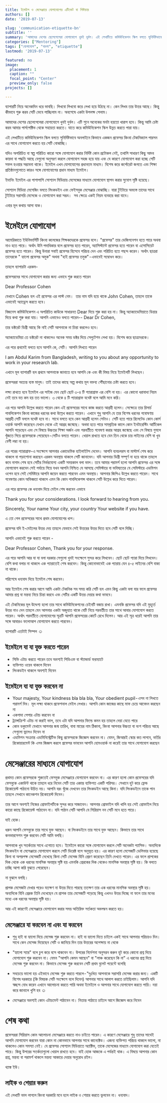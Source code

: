 ```yaml
---
title: ইমেইল ও মেসেঞ্জারে যোগাযোগের এটিকেট বা শিষ্টাচার
authors: []
date: '2019-07-13'

slug: 'communication-etiquette-bn'
subtitle: ''
summary: 'আমাদের দেশের ছেলেপেলেরা যোগাযোগে খুবই দুর্বল। এই লেখাটিতে কমিউনিকেশন স্কিল বলতে সুনির্দিষ্টভাবে অনলাইনে কিভাবে একজন প্রফেসর কিংবা টেকনিক্যাল পারসন এর সাথে যোগাযোগ করতে হয় সেটি বোঝাচ্ছি।'
categories: ["Mentoring"]
tags: ["যোগাযোগ", "বাংলা", "etiquette"]
lastmod: '2019-07-13'

featured: no
image:
  placement: 1
  caption: ""
  focal_point: "Center"
  preview_only: false
projects: []

---
```


ব্যাপারটি নিয়ে অনেকদিন ধরে ভাবছি। লিখবো লিখবো করে লেখা হয়ে উঠছে না। কেন লিখব তার উত্তর আছে। কিন্তু কীভাবে শুরু করব সেটি ভেবে পাচ্ছিলাম না। ‌অবশেষে একটা উপলক্ষ পেলাম।

আমাদের দেশের ছেলেপেলেরা যোগাযোগে খুবই দুর্বল। এটি শুনে অনেকের মনটা হয়তো খারাপ হবে। কিন্তু আমি চেষ্টা করব আমার পার্সপেক্টিভ থেকে সহায়তা করতে। যাতে করে কমিউনিকেশন স্কিল উন্নত করতে পারা যায়।

এই লেখাটিতে কমিউনিকেশন স্কিল বলতে সুনির্দিষ্টভাবে অনলাইনে কিভাবে একজন প্রফেসর কিংবা টেকনিক্যাল পারসন এর সাথে যোগাযোগ করতে হয় সেটি বোঝাচ্ছি।

যদিও অপরিচিত বা স্বল্প পরিচিত কারো সঙ্গে যোগাযোগ করার নির্দিষ্ট কোন প্রটোকল নেই, তথাপি সাধারণ কিছু আদব কায়দা বা পদ্ধতি আছে যেগুলো অনুসরণ করলে যোগাযোগ সহজ হয়ে যায় এবং যে কারণে যোগাযোগ করা হচ্ছে সেটি সফল হওয়ার সম্ভাবনা থাকে।
ইমেইল এখন যোগাযোগের প্রধানতম মাধ্যম। বিশেষ করে কর্পোরেট জগতে এবং শিক্ষা প্রতিষ্ঠানগুলোতে কারও সঙ্গে যোগাযোগের প্রধান মাধ্যম ইমেইল। ‌

ইদানিং ইমেইল এর পাশাপাশি সোশ্যাল মিডিয়ায় মেসেজের মাধ্যমে যোগাযোগ স্থাপন করার সুযোগ সৃষ্টি হয়েছে।

সোশ্যাল মিডিয়া মেসেজিং বলতে লিংকডইন এবং ফেইসবুক মেসেঞ্জার বোঝাচ্ছি। যারা টুইটারে অভ্যস্ত তাদের সাথে টুইটারে সরাসরি মেসেজে ও যোগাযোগ করা সম্ভব। ‌ সব ক্ষেত্রে একই নিয়ম ব্যবহার করা যাবে।

এবার মূল কথায় আসা যাক।

# ইমেইলে যোগাযোগ

আমেরিকাতে ইউনিভার্সিটি কিংবা কলেজের শিক্ষকদেরকে প্রফেসর বলে। "প্রফেসর" তার ডেজিগনেশন হতে পারে অথবা নাও হতে পারে। অর্থাৎ উনি পদাধিকার বলে প্রফেসর হতে পারেন, অ্যাসিস্ট্যান্ট প্রফেসর হতে পারেন বা এসোসিয়েট প্রফেসর হতে পারেন। কিন্তু উনারা সবাই প্রফেসর হিসেবে পরিচয় দেন এবং পরিচিত হতে পছন্দ করেন। অর্থাৎ ছাত্ররা তাদেরকে " হ্যালো প্রফেসর অমুক" অথবা "হাই প্রফেসর তমুক" - এভাবেই সম্বোধন করে।

তাহলে ব্যাপারটা এরকম-

প্রফেসরদের সাথে যোগাযোগ করার জন্য এভাবে শুরু করতে পারেন

Dear Professor Cohen

যেখানে Cohen হল এই প্রফেসর এর লাস্ট নেম। ‌ তার নাম যদি হয়ে থাকে John Cohen, তাহলে তাকে এভাবেই অ্যাড্রেস করতে হবে।

বিজনেস কমিউনিকেশন এ অপরিচিত কাউকে সাধারনত Dear দিয়ে শুরু করা হয় না। কিন্তু অ্যাক্যাডেমিয়াতে ডিয়ার দিয়ে কথা শুরু করা যায়। আপনি এভাবেও বলতে পারেন--
Dear Dr Cohen,

তার ডক্টরেট ডিগ্রী আছে কি নাই সেটি আপনাকে না চিন্তা করলেও হবে। 

অ্যাক্যাডেমিয়া তে ডক্টরেট না থাকলেও অনেক সময় ডক্টর দিয়ে সেলুটেশন লেখা হয়। বিশেষ করে ছাত্রদেরকে।

এর পরে প্রথমেই বলতে হবে আপনি কে, সেটি। আপনি লিখতে পারেন

I am Abdul Karim from Bangladesh, writing to you about any opportunity to work in your research lab.

এখানে মূল ব্যাপারটি হল প্রথমে আপনাকে জানাতে হবে আপনি কে এবং কী বিষয় নিয়ে ইমেইলটি লিখছেন।

প্রফেসররা অত্যন্ত ব্যস্ত মানুষ। তাই তাদের কাছে অল্প কথায় মূল বক্তব্য পৌঁছানোর চেষ্টা করতে হবে।

লক্ষ্য রাখতে হবে ইমেইল এর সাইজ যেন ছোট ছোট ৩-৪ টি প্যারাগ্রাফ এর বেশি না হয়।
এর কোনো ধরাবাধা নিয়ম নেই তবে যত কম হয় তত ভালো। ৩ থেকে ৪ টি প্যারাগ্রাফ যথেষ্ট বলে আমি মনে করি।

এর পরে আপনি উল্লেখ করতে পারেন কেন এই প্রফেসরের সাথে কাজ করতে আগ্রহী হলেন। সেক্ষেত্রে তার রিসার্চ পাবলিকেশন কিংবা কাজের ধরনের কথা উল্লেখ করতে পারেন।
এখানে শুধু আপনি যে তার বিশেষ ধরনের গবোষণায় আগ্রহী সেটি বললে যথেষ্ট হবে না। সাথে বলতে হবে কেন আগ্রহী হলেন সেটাও। সেটি হতে পারে রিলেটেড কোন কোর্স ওয়ার্ক আপনি করেছেন যেখান থেকে এই আগ্রহ জন্মেছে। অথবা হতে পারে সাম্প্রতিক কালে কোন ইনটারেস্টিং আর্টিকেল আপনি পড়েছেন এবং সে বিষয়ে উচ্চতর শিক্ষা অর্জন এবং পরবর্তীতে গবেষণা করার আগ্রহ জন্মেছে এবং সে বিষয়ে গুগলে খুঁজতে গিয়ে প্রফেসরকে পেয়েছেন - সেটিও বলতে পারেন। খেয়াল রাখতে হবে যেন তিন থেকে চার লাইনের বেশি বা খুব বেশী লম্বা না হয়।

এর পরের প্যারাগ্রাফ-এ সংক্ষেপে আপনার একাডেমিক হাইলাইটস দেবেন। আপনি ব্যবচলরস বা মাস্টার্স শেষ করে থাকলে বা পড়াশোনা করছেন এরকম অবস্থায় থাকলে সেটি জানাবেন। যদি আপনার ডিগ্রী সম্পূর্ণ না হয়ে থাকে তাহলে কবে নাগাদ শেষ হবে সেটির নির্ভরযোগ্য একটি সময়কাল বলা ভাল। তবে আমার পরামর্শ হলো আপনি প্রফেসর এর সঙ্গে যোগাযোগ করবেন সেই পর্যায়ে গিয়ে যখন আপনি নিশ্চিত যে আসছে সেমিস্টারে বা ভবিষ্যতের যে সেমিস্টারে এডমিশন ওপেন হবে সেই সেমিষ্টারে আপনি জয়েন করতে পারবেন এমন অবস্থায়। আপনার জিপিএ উল্লেখ করতে পারেন। সাথে গবেষণার কোন অভিজ্ঞতা থাকলে এমন কি কোন পাবলিকেশন্স থাকলে সেটি উল্লেখ করে দিতে পারেন।

এর পরে প্রফেসর কে ধন্যবাদ দিয়ে মেইল শেষ করবেন এভাবে

Thank you for your considerations. I look forward to hearing from you.

Sincerely,
Your name
Your city, your country
Your website if you have.

এ তো গেল প্রফেসরের সাথে প্রথম যোগাযোগের ধাপ।

প্রফেসর যদি ই-মেইলের উত্তর দেয় তাহলে যেভাবে সেই উত্তরের উত্তর দিতে হবে সেটি বলে দিচ্ছি।

আপনি এভাবেই শুরু করতে পারেন -

Dear Professor Cohen,
Thank you for your response.

এর পরে আপনি আর যা যা বলা দরকার সেগুলো খুবই সংক্ষেপে সুন্দর করে লিখবেন। ছোট ছোট প্যারা দিয়ে লিখবেন। বেশি কথা বলার না থাকলে এক প্যারাতেই শেষ করবেন। কিন্তু কোনোভাবেই এক প্যারায় যেন ৪-৫ লাইনের বেশি বাক্য না থাকে।

পরিশেষে ধন্যবাদ দিয়ে ইমেইল শেষ করবেন।

আর ইমেইল শেষ করার আগে আমি একটা টেকনিক সব সময় করি সেটি হল এমন কিছু একটা বলা যার ফলে প্রফেসর আমার প্রশ্ন বা মন্তব্য নিয়ে চিন্তা করবে এবং সেটির একটি উত্তর দেয়ার কথা ভাববে।

এই টেকনিকের মূল উদ্দেশ্য হলো তার সাথে কমিউনিকেশনের চেইনটি বজায় রাখা। এমনকি প্রফেসর যদি এই মুহূর্তে উত্তর নাও দেন তাহলে যেন আপনার একটা অজুহাত থাকে যেটি নিয়ে পরবর্তীতে তার সাথে আবার যোগাযোগ করতে পারেন। অর্থাৎ পরবর্তীতে যোগাযোগের সূত্রটি আপনি প্রফেসরের কোর্টে রেখে দিলেন। আর এই সূত্র ধরেই আপনি তার সঙ্গে আবারও ফলোআপ যোগাযোগ করতে পারবেন।

ব্যাপারটি এতটাই সিম্পল ☺

## ইমেইলে যা যা যুক্ত করতে পারেন

- সিভি এটাচ করতে পারেন তবে অবশ্যই পিডিএফ বা স্ট্যান্ডার্ড ফরম্যাটে
- ব্যক্তিগত ওয়েব থাকলে দিবেন
- লিংকডইন থাকলে অবশ্যই দিবেন

## ইমেইলে যা যা যুক্ত করবেন না

- Your majesty, Your kindness bla bla bla, Your obedient pupil - এসব না লিখতে পরামর্শ দিব। মূল লক্ষ্য থাকবে প্রফেশনাল মেইল লেখার। আপনি কোন জাজের কাছে মাফ চেয়ে আবেদন করছেন না
- একগাদা পেপার এটাচ করবেন না
- ট্র্যান্সক্রিপ্ট এটাচ না করাই ভাল, তবে এটা যদি আপনার ফিল্ডে কমন হয় তাহলে দেয়া যেতে পারে
- কোন ডকুমেন্ট যেখানে আপনার জন্ম তারিখ, বাবা মায়ের নাম ঠিকানা, কিংবা আপনার উচ্চতা বা বংশ পরিচয় আছে সেগুলো ভুলেও দিবেন না
- এডমিশন সংক্রান্ত এডমিনিস্ট্রেটিভ কিছু প্রফেসরকে জিজ্ঞেস করবেন না। যেমন, জিআরই স্কোর কত লাগবে, ভর্তির রিকোয়ারমেন্ট কি এসব জিজ্ঞস করলে প্রফেসর ভাববেন আপনি হোমওয়ার্ক না করেই তার সাথে যোগাযোগ করছেন

# মেসেঞ্জারের মাধ্যমে যোগাযোগ

প্রথমত কোন প্রফেসরকে শুরুতেই ফেসবুক মেসেঞ্জারে যোগাযোগ করবেন না। এর কারণ হলো কোন প্রফেসরের যদি ফেসবুকে একাউন্ট থাকে তাহলে ধরে নিবেন সেটি তার একান্ত ব্যক্তিগত একটি পরিসর। সেখানে হুট করে ফ্রেন্ড রিকোয়েস্ট পাঠানো উচিত নয়। আপনি বরং খুঁজে দেখবেন তার লিংকডইন আছে কিনা। যদি লিংকডইনে তাকে পান তাহলে সেখানে কানেকশন রিকোয়েস্ট দিবেন।

তার আগে অবশ্যই নিজের প্রোফাইলটিকে সুন্দর করে সাজাবেন। আপনার প্রোফাইল যদি খালি হয় সেই প্রোফাইল নিয়ে কারো কাছে রিকোয়েস্ট পাঠাবেন না। যদি পাঠান সেটি আপনি যে সিরিয়াস নন সেটি মনে হতে পারে।

যাই হোক।

ধরুন আপনি ফেসবুকে তার সাথে যুক্ত আছেন। বা লিংকডইনে তার সাথে যুক্ত আছেন। কিভাবে তার সাথে কনভারসেশন শুরু করবেন সেটি আমি বলছি।

আপনাকে খুব সতর্কতার সাথে এগোতে হবে। ইমেইলে কারো সঙ্গে যোগাযোগ করলে সেটি অনেকটা প্যাসিভ। অন্যদিকে লিংকডইন বা মেসেঞ্জারে যোগাযোগ করলে সেটি ডিরেক্ট বলে অনুভূত হয়। এর কারণ হলো মেসেজটি ডেলিভার হয়েছে কিনা বা অপরপক্ষ মেসেজটি দেখেছে কিনা সেটি মেসেজ যিনি প্রেরণ করেছেন তিনি দেখতে পারেন। এর ফলে প্রাপকের দিক থেকে এক ধরনের মানসিক অবস্থার সৃষ্টি হয় এমনকি প্রেরকের দিক থেকেও মানসিক অবস্থার সৃষ্টি হয়। কি বলতে চাচ্ছি আশা করি বুঝতে পেরেছেন।

না বুঝলে বলছি।

প্রাপক মেসেজটা দেখার পরেও যতক্ষণ না উত্তর দিতে পারছে ততক্ষণ তার এক ধরনের মানসিক অবস্থার সৃষ্টি হয়। অন্যদিকে যিনি প্রেরক তিনি দেখেছেন যে প্রাপক তার মেসেজটি পড়েছে কিন্তু এখনও উত্তর দিচ্ছে না ফলে তার মনের মধ্যে এক ধরনের অবস্থার সৃষ্টি হয়।

আর এই কারণেই মেসেঞ্জারে যোগাযোগ করার সময় অতিরিক্ত সর্তকতা অবলম্বন করতে হয়।

## মেসেঞ্জারে যা করবেন না এবং যা করবেন

- শুধু হাই বা হ্যালো দিয়ে মেসেজ শুরু করবেন না। হাই বা হ্যালো দিতে চাইলে একই সাথে আপনার পরিচয়ও দিন। সাথে কেন মেসেজ দিয়েছেন সেটি ও জানিয়ে দিন তার উত্তরের অপেক্ষায় না থেকে

- "হ্যালো স্যার" বলে চুপ করে বসে থাকবেন না। উপরের নির্দেশনা অনুসরন করুন
হুট করে কোনো প্রশ্ন দিয়ে যোগাযোগ শুরু করবেন না। যেমন "আপনি কেমন আছেন" বা "লাঞ্চ করেছেন কি না" এ ধরনের প্রশ্ন দিয়ে মেসেজ শুরু করবেন না। কিভাবে মেসেজ শুরু করবেন সেটি প্রথম বুলেট পয়েন্টে বলেছি

- সবচেয়ে ভালো হয় এইভাবে মেসেজ শুরু করতে পারলে - "দুঃখিত আপনাকে সরাসরি মেসেজ করার জন্য। একটি বিশেষ দরকারে (কি বিষয়ক সেটি সংক্ষেপে বলে দিবেন) আপনার সাথে আলাপ করতে চাইছিলাম। আপনি যদি স্বচ্ছন্দ বোধ করেন এখানে আলোচনা করতে পারি অথবা ইমেইলে ও আপনার সাথে যোগাযোগ করতে পারি। দয়া করে জানালে খুশি হব ☺

- মেসেঞ্জারে অবশ্যই কোন এটাচমেন্ট পাঠাবেন না। নিতান্ত পাঠাতে চাইলে আগে জিজ্ঞেস করে নিবেন


# শেষ কথা

প্রফেসররা সিরিয়াস কোন আলোচনা মেসেঞ্জারে করতে নাও চাইতে পারেন। এ কারণে মেসেঞ্জারে শুধু তাদের সাথেই আপনি যোগাযোগ করবেন যারা কোন না কোনভাবে আপনার সাথে কানেক্টেড। এজন্য ব্যক্তিগত পরিচয় থাকলে ভালো, না থাকলেও কোন সমস্যা নেই।
যে প্রফেসর সোশ্যাল মিডিয়াতে অ্যাক্টিভ, তাকে মেসেজের মাধ্যমে যোগাযোগ করা যেতেই পারে। কিন্তু উপরের সতর্কতাগুলো খেয়াল রাখতে হবে।
যাই হোক আজকে এ পর্যন্তই থাক। এ বিষয়ে আপনার কোন প্রশ্ন, মন্তব্য বা পরামর্শ থাকলে মন্তব্য আকারে দেয়ার অনুরোধ রইল।

থ্যাঙ্ক ইউ।

## লাইক ও শেয়ার করুন

এই লেখাটি ভাল লাগলে কিংবা দরকারি মনে হলে লাইক ও শেয়ার করতে ভুলবেন না। ধন্যবাদ।

